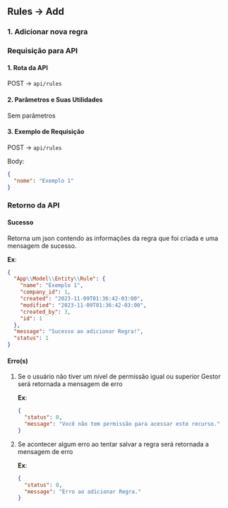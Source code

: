 ## Rules -> Add

### 1. Adicionar nova regra

### Requisição para API

#### 1. Rota da API

POST -> `api/rules`

#### 2. Parâmetros e Suas Utilidades

Sem parâmetros

#### 3. Exemplo de Requisição

POST -> `api/rules`

Body:

```json
{
  "nome": "Exemplo 1"
}
```

### Retorno da API

#### Sucesso

Retorna um json contendo as informações da regra que foi criada e uma mensagem de sucesso.

**Ex**:

```json
{
  "App\\Model\\Entity\\Rule": {
    "name": "Exemplo 1",
    "company_id": 1,
    "created": "2023-11-09T01:36:42-03:00",
    "modified": "2023-11-09T01:36:42-03:00",
    "created_by": 3,
    "id": 1
  },
  "message": "Sucesso ao adicionar Regra!",
  "status": 1
}
```

#### Erro(s)

1.  Se o usuário não tiver um nível de permissão igual ou superior Gestor será retornada a mensagem de erro

    **Ex**:

    ```json
    {
      "status": 0,
      "message": "Você não tem permissão para acessar este recurso."
    }
    ```

2.  Se acontecer algum erro ao tentar salvar a regra será retornada a mensagem de erro

    **Ex**:

    ```json
    {
      "status": 0,
      "message": "Erro ao adicionar Regra."
    }
    ```

